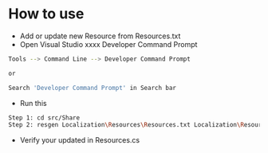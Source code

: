 # How to use
- Add or update new Resource from Resources.txt
- Open Visual Studio xxxx Developer Command Prompt 
```bash
Tools --> Command Line --> Developer Command Prompt

or 

Search 'Developer Command Prompt' in Search bar
```

- Run this
```bash
Step 1: cd src/Share
Step 2: resgen Localization\Resources\Resources.txt Localization\Resources\Resources.resx /publicClass /str:cs,KarnelTravel.Share.Localization
```

- Verify your updated in Resources.cs
